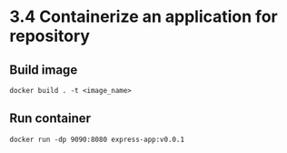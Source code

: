 # 3.4 Containerize an application for repository

## Build image
`docker build . -t <image_name>`

## Run container
`docker run -dp 9090:8080 express-app:v0.0.1`